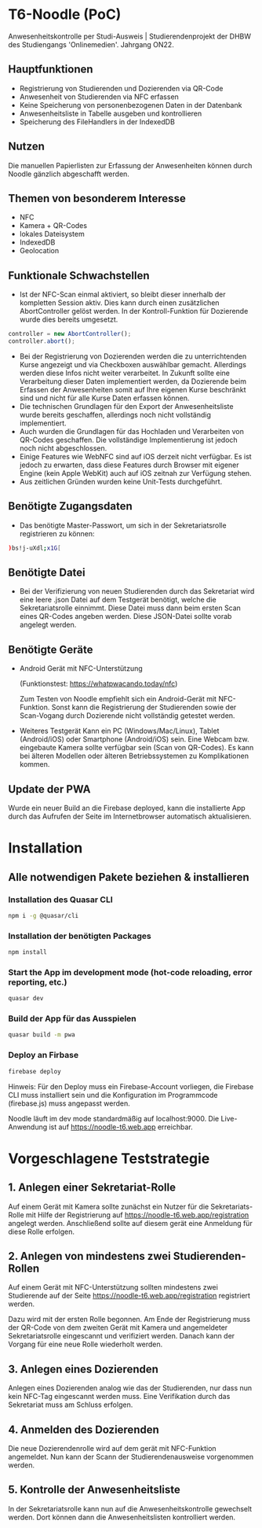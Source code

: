 # T6-Noodle (PoC)

Anwesenheitskontrolle per Studi-Ausweis | Studierendenprojekt der DHBW des Studiengangs 'Onlinemedien'. Jahrgang ON22.

## Hauptfunktionen

- Registrierung von Studierenden und Dozierenden via QR-Code
- Anwesenheit von Studierenden via NFC erfassen
- Keine Speicherung von personenbezogenen Daten in der Datenbank
- Anwesenheitsliste in Tabelle ausgeben und kontrollieren
- Speicherung des FileHandlers in der IndexedDB

## Nutzen

Die manuellen Papierlisten zur Erfassung der Anwesenheiten können durch Noodle gänzlich abgeschafft werden.

## Themen von besonderem Interesse

- NFC
- Kamera + QR-Codes
- lokales Dateisystem
- IndexedDB
- Geolocation

## Funktionale Schwachstellen

- Ist der NFC-Scan einmal aktiviert, so bleibt dieser innerhalb der kompletten Session aktiv. Dies kann durch einen zusätzlichen AbortController gelöst werden. In der Kontroll-Funktion für Dozierende wurde dies bereits umgesetzt.

```javascript
controller = new AbortController();
controller.abort();
```

- Bei der Registrierung von Dozierenden werden die zu unterrichtenden Kurse angezeigt und via Checkboxen auswählbar gemacht. Allerdings werden diese Infos nicht weiter verarbeitet. In Zukunft sollte eine Verarbeitung dieser Daten implementiert werden, da Dozierende beim Erfassen der Anwesenheiten somit auf Ihre eigenen Kurse beschränkt sind und nicht für alle Kurse Daten erfassen können.
- Die technischen Grundlagen für den Export der Anwesenheitsliste wurde bereits geschaffen, allerdings noch nicht vollständig implementiert.
- Auch wurden die Grundlagen für das Hochladen und Verarbeiten von QR-Codes geschaffen. Die vollständige Implementierung ist jedoch noch nicht abgeschlossen.
- Einige Features wie WebNFC sind auf iOS derzeit nicht verfügbar. Es ist jedoch zu erwarten, dass diese Features durch Browser mit eigener Engine (kein Apple WebKit) auch auf iOS zeitnah zur Verfügung stehen.
- Aus zeitlichen Gründen wurden keine Unit-Tests durchgeführt.

## Benötigte Zugangsdaten

- Das benötigte Master-Passwort, um sich in der Sekretariatsrolle registrieren zu können:

```bash
)bs!j-uXdl;x1G[
```

## Benötigte Datei

- Bei der Verifizierung von neuen Studierenden durch das Sekretariat wird eine leere .json Datei auf dem Testgerät benötigt, welche die Sekretariatsrolle einnimmt. Diese Datei muss dann beim ersten Scan eines QR-Codes angeben werden. Diese JSON-Datei sollte vorab angelegt werden.

## Benötigte Geräte

- Android Gerät mit NFC-Unterstützung

  (Funktionstest: https://whatpwacando.today/nfc)

  Zum Testen von Noodle empfiehlt sich ein Android-Gerät mit NFC-Funktion. Sonst kann die Registrierung der Studierenden sowie der Scan-Vogang durch Dozierende nicht vollständig getestet werden.

- Weiteres Testgerät
  Kann ein PC (Windows/Mac/Linux), Tablet (Android/iOS) oder Smartphone (Android/iOS) sein. Eine Webcam bzw. eingebaute Kamera sollte verfügbar sein (Scan von QR-Codes). Es kann bei älteren Modellen oder älteren Betriebssystemen zu Komplikationen kommen.

## Update der PWA

Wurde ein neuer Build an die Firebase deployed, kann die installierte App durch das Aufrufen der Seite im Internetbrowser automatisch aktualisieren.

# Installation

## Alle notwendigen Pakete beziehen & installieren

### Installation des Quasar CLI

```bash
npm i -g @quasar/cli
```

### Installation der benötigten Packages

```bash
npm install
```

### Start the App im development mode (hot-code reloading, error reporting, etc.)

```bash
quasar dev
```

### Build der App für das Ausspielen

```bash
quasar build -m pwa
```

### Deploy an Firbase

```bash
firebase deploy
```

Hinweis: Für den Deploy muss ein Firebase-Account vorliegen, die Firebase CLI muss installiert sein und die Konfiguration im Programmcode (firebase.js) muss angepasst werden.

Noodle läuft im dev mode standardmäßig auf localhost:9000.
Die Live-Anwendung ist auf https://noodle-t6.web.app erreichbar.

# Vorgeschlagene Teststrategie

## 1. Anlegen einer Sekretariat-Rolle

Auf einem Gerät mit Kamera sollte zunächst ein Nutzer für die Sekretariats-Rolle mit Hilfe der Registrierung auf https://noodle-t6.web.app/registration angelegt werden. Anschließend sollte auf diesem gerät eine Anmeldung für diese Rolle erfolgen.

## 2. Anlegen von mindestens zwei Studierenden-Rollen

Auf einem Gerät mit NFC-Unterstützung sollten mindestens zwei Studierende auf der Seite https://noodle-t6.web.app/registration registriert werden.

Dazu wird mit der ersten Rolle begonnen. Am Ende der Registrierung muss der QR-Code von dem zweiten Gerät mit Kamera und angemeldeter Sekretariatsrolle eingescannt und verifiziert werden. Danach kann der Vorgang für eine neue Rolle wiederholt werden.

## 3. Anlegen eines Dozierenden

Anlegen eines Dozierenden analog wie das der Studierenden, nur dass nun kein NFC-Tag eingescannt werden muss. Eine Verifikation durch das Sekretariat muss am Schluss erfolgen.

## 4. Anmelden des Dozierenden

Die neue Dozierendenrolle wird auf dem gerät mit NFC-Funktion angemeldet. Nun kann der Scann der Studierendenausweise vorgenommen werden.

## 5. Kontrolle der Anwesenheitsliste

In der Sekretariatsrolle kann nun auf die Anwesenheitskontrolle gewechselt werden. Dort können dann die Anwesenheitslisten kontrolliert werden.
